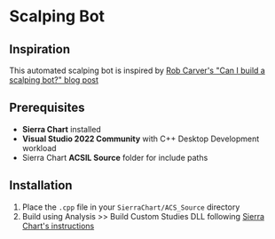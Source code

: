 # Scalping Bot

## Inspiration

This automated scalping bot is inspired by [Rob Carver's "Can I build a scalping bot?" blog post](https://qoppac.blogspot.com/2025/05/can-i-build-scalping-bot-blogpost-with.html)

## Prerequisites

- **Sierra Chart** installed
- **Visual Studio 2022 Community** with C++ Desktop Development workload
- Sierra Chart **ACSIL Source** folder for include paths

## Installation

1. Place the `.cpp` file in your `SierraChart/ACS_Source` directory
2. Build using Analysis >> Build Custom Studies DLL following [Sierra Chart's instructions](https://www.sierrachart.com/index.php?page=doc/HowToBuildAnAdvancedCustomStudyFromSourceCode.html)
